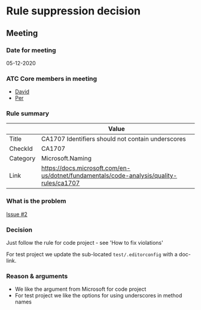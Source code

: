 # Rule suppression decision

## Meeting

### Date for meeting

05-12-2020

### ATC Core members in meeting

* [David](https://github.com/orgs/atc-net/people/davidkallesen)
* [Per](https://github.com/orgs/atc-net/people/perkops)

### Rule summary

|             | Value |
| ----------- |------------------------------------------------|
| Title       | CA1707 Identifiers should not contain underscores |
| CheckId     | CA1707 |
| Category    | Microsoft.Naming |
| Link        | https://docs.microsoft.com/en-us/dotnet/fundamentals/code-analysis/quality-rules/ca1707 |

### What is the problem

[Issue #2](https://github.com/atc-net/atc-coding-rules/issues/2)

### Decision

Just follow the rule for code project - see 'How to fix violations'

For test project we update the sub-located `test/.editorconfig` with a doc-link.

### Reason & arguments

* We like the argument from Microsoft for code project
* For test project we like the options for using underscores in method names
